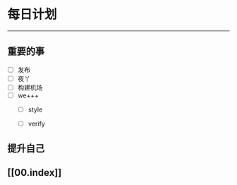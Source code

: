 
# 每日计划
---
## 重要的事

- [ ]  发布
- [ ]  夜丫
- [ ] 构建机场
- [ ]  we+++
    - [ ] style
    - [ ] verify



## 提升自己

  



## [[00.index]]










